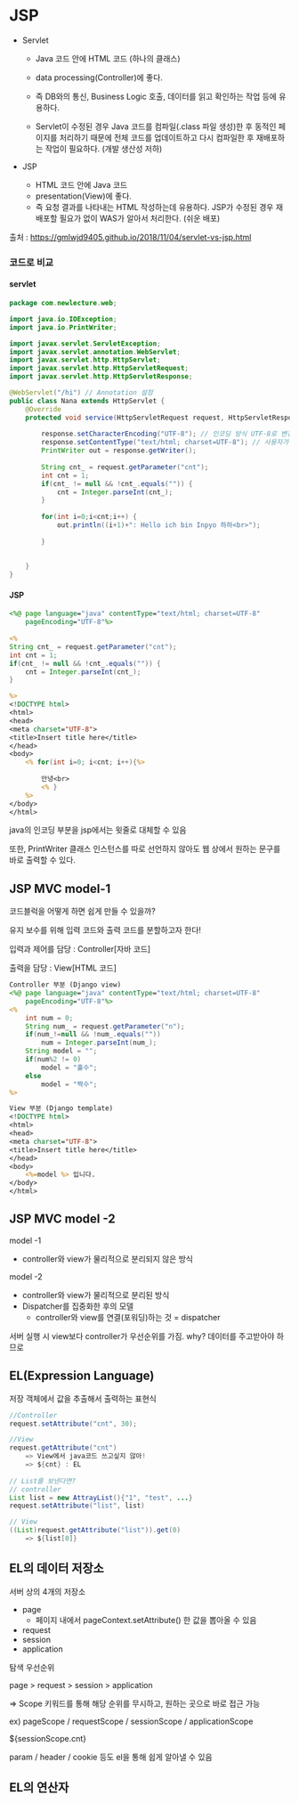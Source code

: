 # JSP



- Servlet

  - Java 코드 안에 HTML 코드 (하나의 클래스)

  - data processing(Controller)에 좋다.

  - 즉 DB와의 통신, Business Logic 호출, 데이터를 읽고 확인하는 작업 등에 유용하다.

  - Servlet이 수정된 경우 Java 코드를 컴파일(.class 파일 생성)한 후 동적인 페이지를 처리하기 때문에 전체 코드를 업데이트하고 다시 컴파일한 후 재배포하는 작업이 필요하다. (개발 생산성 저하)

    

- JSP

  - HTML 코드 안에 Java 코드
  - presentation(View)에 좋다.
  - 즉 요청 결과를 나타내는 HTML 작성하는데 유용하다.
    JSP가 수정된 경우 재배포할 필요가 없이 WAS가 알아서 처리한다. (쉬운 배포)

출처 : https://gmlwjd9405.github.io/2018/11/04/servlet-vs-jsp.html



### 코드로 비교

#### servlet

~~~java
package com.newlecture.web;

import java.io.IOException;
import java.io.PrintWriter;

import javax.servlet.ServletException;
import javax.servlet.annotation.WebServlet;
import javax.servlet.http.HttpServlet;
import javax.servlet.http.HttpServletRequest;
import javax.servlet.http.HttpServletResponse;

@WebServlet("/hi") // Annotation 설정
public class Nana extends HttpServlet {
	@Override
	protected void service(HttpServletRequest request, HttpServletResponse response) throws ServletException, IOException {
		
		response.setCharacterEncoding("UTF-8"); // 인코딩 방식 UTF-8로 변경
		response.setContentType("text/html; charset=UTF-8"); // 사용자가 어떻게 해석해야 하는지, char = UTF-8 // html 문서임을 명시
		PrintWriter out = response.getWriter();
		
		String cnt_ = request.getParameter("cnt");
		int cnt = 1;
		if(cnt_ != null && !cnt_.equals("")) {
			cnt = Integer.parseInt(cnt_);
		}
		
		for(int i=0;i<cnt;i++) {
			out.println((i+1)+": Hello ich bin Inpyo 하하<br>");
			
		}
		
		
	}
}

~~~



#### JSP

~~~jsp
<%@ page language="java" contentType="text/html; charset=UTF-8"
    pageEncoding="UTF-8"%>
 
<%
String cnt_ = request.getParameter("cnt");
int cnt = 1;
if(cnt_ != null && !cnt_.equals("")) {
	cnt = Integer.parseInt(cnt_);
}

%>
<!DOCTYPE html>
<html>
<head>
<meta charset="UTF-8">
<title>Insert title here</title>
</head>
<body>
	<% for(int i=0; i<cnt; i++){%>
		
		안녕<br>
		<% }
	%>
</body>
</html>
~~~

java의 인코딩 부분을  jsp에서는 윗줄로 대체할 수 있음

또한, PrintWriter 클래스 인스턴스를 따로 선언하지 않아도 웹 상에서 원하는 문구를 바로 출력할 수 있다.



## JSP MVC model-1



코드블럭을 어떻게 하면 쉽게 만들 수 있을까?

유지 보수를 위해 입력 코드와 출력 코드를 분할하고자 한다!



입력과 제어를 담당 : Controller[자바 코드]

출력을 담당 : View[HTML 코드]



~~~ jsp
Controller 부분 (Django view)
<%@ page language="java" contentType="text/html; charset=UTF-8"
    pageEncoding="UTF-8"%>
<%
	int num = 0;
	String num_ = request.getParameter("n");
	if(num_!=null && !num_.equals(""))
		num = Integer.parseInt(num_);
	String model = "";
	if(num%2 != 0)
		model = "홀수";
	else
		model = "짝수";
%>

View 부분 (Django template)
<!DOCTYPE html>
<html>
<head>
<meta charset="UTF-8">
<title>Insert title here</title>
</head>
<body>
	<%=model %> 입니다.
</body>
</html>
~~~



## JSP MVC model -2

model -1 

- controller와 view가 물리적으로 분리되지 않은 방식

model -2

- controller와 view가 물리적으로 분리된 방식
- Dispatcher를 집중화한 후의 모델
  - controller와 view를 연결(포워딩)하는 것 = dispatcher

서버 실행 시 view보다 controller가 우선순위를 가짐. why? 데이터를 주고받아야 하므로





## EL(Expression Language)

저장 객체에서 값을 추출해서 출력하는 표현식



~~~java
//Controller
request.setAttribute("cnt", 30);

//View
request.getAttribute("cnt")
    => View에서 java코드 쓰고싶지 않아!
    => ${cnt} : EL
    
// List를 보낸다면?
// controller
List list = new AttrayList(){"1", "test", ...}
request.setAttribute("list", list)

// View
((List)request.getAttribute("list")).get(0)
    => ${list[0]}

~~~



## EL의 데이터 저장소

서버 상의 4개의 저장소

- page
  - 페이지 내에서 pageContext.setAttribute() 한 값을 뽑아올 수 있음
- request
- session
- application



탐색 우선순위

page > request > session > application

=> Scope 키워드를 통해 해당 순위를 무시하고, 원하는 곳으로 바로 접근 가능

ex) pageScope / requestScope / sessionScope / applicationScope

${sessionScope.cnt}



param / header / cookie 등도 el을 통해 쉽게 알아낼 수 있음



## EL의 연산자



